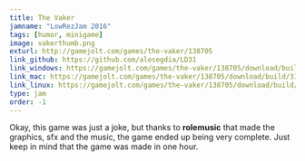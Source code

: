 ```yaml
---
title: The Vaker
jamname: "LowRezJam 2016"
tags: [humor, minigame]
image: vakerthumb.png
exturl: http://gamejolt.com/games/the-vaker/138705
link_github: https://github.com/alesegdia/LD31
link_windows: https://gamejolt.com/games/the-vaker/138705/download/build/319525
link_mac: https://gamejolt.com/games/the-vaker/138705/download/build/319525
link_linux: https://gamejolt.com/games/the-vaker/138705/download/build/319525
type: jam
order: -1
---
```



Okay, this game was just a joke, but thanks to **rolemusic** that made the graphics, sfx and the music, the
game ended up being very complete. Just keep in mind that the game was made in one hour.
